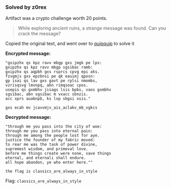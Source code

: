 ### Solved by z0rex

Artifact was a crypto challenge worth 20 points.

> While exploring ancient ruins, a strange message was found. Can you crack the message? 


Copied the original text, and went over to [quipquip](http://www.quipqiup.com/index.php)
to solve it

**Encrypted message:**
```
"gxipzhx qs kpz ravv mbgp gxs jmgk pe lps:
gxipzhx qs kpz ravv mbgp sgsibac ramb:
gxipzhx qs aqpbh gxs rsprcs cpvg epi aks.
fzvgmjs gxs epzbnsi pe qk eauimj qposn:
gp isai qs lav gxs gavt pe rplsi nmombs,
vzrisqsvg lmvnpq, abn rimqsoac cpos.
usepis qs gxmbhv jisags lsis bpbs, vaos gxmbhv
sgsibac, abn sgsibac m vxacc sbnzis.
acc xprs auabnpb, ks lxp sbgsi xsis."

gxs ecah mv jcavvmjv_ais_aclakv_mb_vgkcs
```

**Decrypted message:**
```
"through me you pass into the city of woe:
through me you pass into eternal pain: 
through me among the people lost for aye. 
justice the founder of my fabric moved: 
to rear me was the task of power divine, 
supremest wisdom, and primeval love. 
before me things create were none, save things 
eternal, and eternali shall endure. 
all hope abandon, ye who enter here.""

the flag is classics_are_always_in_style
```

Flag: `classics_are_always_in_style`
